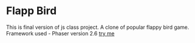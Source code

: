 # Flapp Bird
This is final version of js class project. A clone of popular flappy bird game. Framework used - Phaser version 2.6
<a href="https://damazeszczurem.github.io/final_flappy_bird/"> try me</a>
